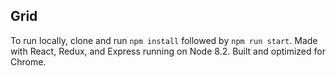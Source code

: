 ## Grid

To run locally, clone and run `npm install` followed by `npm run start`. Made with React, Redux, and Express running on Node 8.2. Built and optimized for Chrome.
